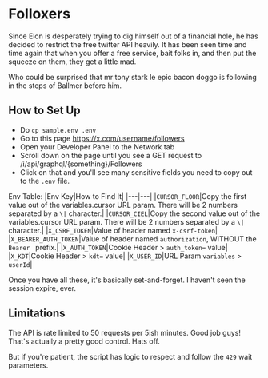 # Folloxers

Since Elon is desperately trying to dig himself out of a financial hole, he has decided to restrict the free twitter API heavily. It has been seen time and time again that when you offer a free service, bait folks in, and then put the squeeze on them, they get a little mad.

Who could be surprised that mr tony stark le epic bacon doggo is following in the steps of Ballmer before him.


## How to Set Up

- Do `cp sample.env .env`
- Go to this page https://x.com/username/followers
- Open your Developer Panel to the Network tab
- Scroll down on the page until you see a GET request to /i/api/graphql/{something}/Followers
- Click on that and you'll see many sensitive fields you need to copy out to the `.env` file.

Env Table:
|Env Key|How to Find It|
|---|---|
|`CURSOR_FLOOR`|Copy the first value out of the variables.cursor URL param. There will be 2 numbers separated by a `\|` character.|
|`CURSOR_CIEL`|Copy the second value out of the variables.cursor URL param. There will be 2 numbers separated by a `\|` character.|
|`X_CSRF_TOKEN`|Value of header named `x-csrf-token`|
|`X_BEARER_AUTH_TOKEN`|Value of header named `authorization`, WITHOUT the `Bearer ` prefix.|
|`X_AUTH_TOKEN`|Cookie Header > `auth_token=` value|
|`X_KDT`|Cookie Header > `kdt=` value|
|`X_USER_ID`|URL Param `variables` > `userId`|

Once you have all these, it's basically set-and-forget. I haven't seen the session expire, ever.


## Limitations

The API is rate limited to 50 requests per 5ish minutes. Good job guys! That's actually a pretty good control. Hats off. 

But if you're patient, the script has logic to respect and follow the `429` wait parameters.
